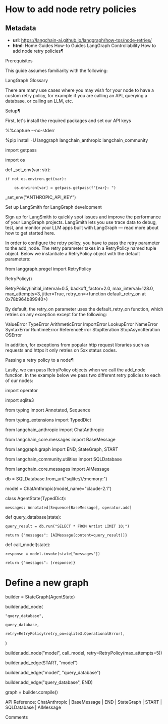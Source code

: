 # How to add node retry policies



## Metadata

- **url**: https://langchain-ai.github.io/langgraph/how-tos/node-retries/
- **html**: Home
Guides
How-to Guides
LangGraph
Controllability
How to add node retry policies¶

Prerequisites

This guide assumes familiarity with the following:

LangGraph Glossary

There are many use cases where you may wish for your node to have a custom retry policy, for example if you are calling an API, querying a database, or calling an LLM, etc.

Setup¶

First, let's install the required packages and set our API keys

%%capture --no-stderr

%pip install -U langgraph langchain_anthropic langchain_community

import getpass

import os





def _set_env(var: str):

    if not os.environ.get(var):

        os.environ[var] = getpass.getpass(f"{var}: ")





_set_env("ANTHROPIC_API_KEY")


Set up LangSmith for LangGraph development

Sign up for LangSmith to quickly spot issues and improve the performance of your LangGraph projects. LangSmith lets you use trace data to debug, test, and monitor your LLM apps built with LangGraph — read more about how to get started here.

In order to configure the retry policy, you have to pass the retry parameter to the add_node. The retry parameter takes in a RetryPolicy named tuple object. Below we instantiate a RetryPolicy object with the default parameters:

from langgraph.pregel import RetryPolicy



RetryPolicy()

RetryPolicy(initial_interval=0.5, backoff_factor=2.0, max_interval=128.0, max_attempts=3, jitter=True, retry_on=<function default_retry_on at 0x78b964b89940>)


By default, the retry_on parameter uses the default_retry_on function, which retries on any exception except for the following:

ValueError
TypeError
ArithmeticError
ImportError
LookupError
NameError
SyntaxError
RuntimeError
ReferenceError
StopIteration
StopAsyncIteration
OSError

In addition, for exceptions from popular http request libraries such as requests and httpx it only retries on 5xx status codes.

Passing a retry policy to a node¶

Lastly, we can pass RetryPolicy objects when we call the add_node function. In the example below we pass two different retry policies to each of our nodes:

import operator

import sqlite3

from typing import Annotated, Sequence

from typing_extensions import TypedDict



from langchain_anthropic import ChatAnthropic

from langchain_core.messages import BaseMessage



from langgraph.graph import END, StateGraph, START

from langchain_community.utilities import SQLDatabase

from langchain_core.messages import AIMessage



db = SQLDatabase.from_uri("sqlite:///:memory:")



model = ChatAnthropic(model_name="claude-2.1")





class AgentState(TypedDict):

    messages: Annotated[Sequence[BaseMessage], operator.add]





def query_database(state):

    query_result = db.run("SELECT * FROM Artist LIMIT 10;")

    return {"messages": [AIMessage(content=query_result)]}





def call_model(state):

    response = model.invoke(state["messages"])

    return {"messages": [response]}





# Define a new graph

builder = StateGraph(AgentState)

builder.add_node(

    "query_database",

    query_database,

    retry=RetryPolicy(retry_on=sqlite3.OperationalError),

)

builder.add_node("model", call_model, retry=RetryPolicy(max_attempts=5))

builder.add_edge(START, "model")

builder.add_edge("model", "query_database")

builder.add_edge("query_database", END)



graph = builder.compile()


API Reference: ChatAnthropic | BaseMessage | END | StateGraph | START | SQLDatabase | AIMessage

Comments
